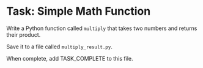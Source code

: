 # Task: Simple Math Function

Write a Python function called `multiply` that takes two numbers and returns their product.

Save it to a file called `multiply_result.py`.

When complete, add TASK_COMPLETE to this file.